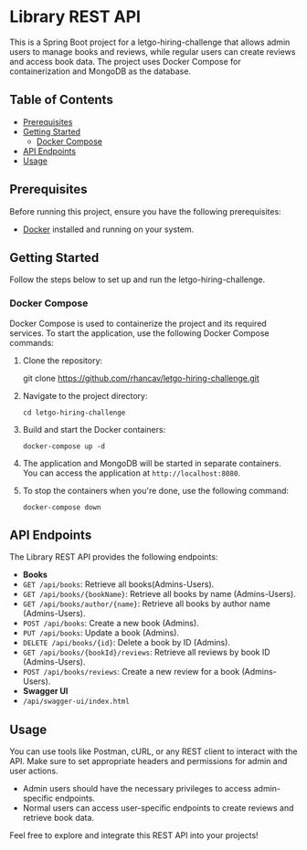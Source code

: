 # Library REST API

This is a Spring Boot project for a letgo-hiring-challenge that allows admin users to manage books
and reviews, while regular users can create reviews and access book data. The project uses Docker
Compose for containerization and MongoDB as the database.

## Table of Contents

- [Prerequisites](#prerequisites)
- [Getting Started](#getting-started)
    - [Docker Compose](#docker-compose)
- [API Endpoints](#api-endpoints)
- [Usage](#usage)

## Prerequisites

Before running this project, ensure you have the following prerequisites:

- [Docker](https://www.docker.com/get-started) installed and running on your system.

## Getting Started

Follow the steps below to set up and run the letgo-hiring-challenge.

### Docker Compose

Docker Compose is used to containerize the project and its required services. To start the
application, use the following Docker Compose commands:

1. Clone the repository:

   git clone https://github.com/rhancav/letgo-hiring-challenge.git

2. Navigate to the project directory:

   ```cd letgo-hiring-challenge```

3. Build and start the Docker containers:

   ```docker-compose up -d```
4. The application and MongoDB will be started in separate containers. You can access the
   application at `http://localhost:8080`.

5. To stop the containers when you're done, use the following command:

   ```docker-compose down```

## API Endpoints

The Library REST API provides the following endpoints:

- **Books**
- `GET /api/books`: Retrieve all books(Admins-Users).
- `GET /api/books/{bookName}`: Retrieve all books by name (Admins-Users).
- `GET /api/books/author/{name}`: Retrieve all books by author name (Admins-Users).
- `POST /api/books`: Create a new book (Admins).
- `PUT /api/books`: Update a book (Admins).
- `DELETE /api/books/{id}`: Delete a book by ID (Admins).
- `GET /api/books/{bookId}/reviews`: Retrieve all reviews by book ID (Admins-Users).
- `POST /api/books/reviews`: Create a new review for a book (Admins-Users).
- **Swagger UI**
- `/api/swagger-ui/index.html`

## Usage

You can use tools like Postman, cURL, or any REST client to interact with the API. Make sure to set
appropriate headers and permissions for admin and user actions.

- Admin users should have the necessary privileges to access admin-specific endpoints.
- Normal users can access user-specific endpoints to create reviews and retrieve book data.

Feel free to explore and integrate this REST API into your projects!

